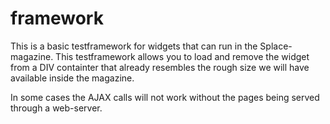# framework

This is a basic testframework for widgets that can run in the Splace-magazine. This testframework allows you to load and remove the widget from a DIV containter that already resembles the rough size we will have available inside the magazine.

In some cases the AJAX calls will not work without the pages being served through a web-server.
